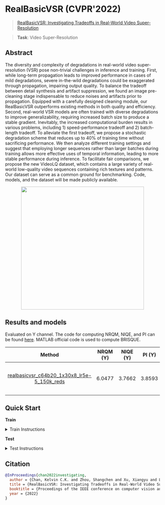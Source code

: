 # RealBasicVSR (CVPR'2022)

> [RealBasicVSR: Investigating Tradeoffs in Real-World Video Super-Resolution](https://arxiv.org/abs/2111.12704)

> **Task**: Video Super-Resolution

<!-- [ALGORITHM] -->

## Abstract

<!-- [ABSTRACT] -->

The diversity and complexity of degradations in real-world video super-resolution (VSR) pose non-trivial challenges in inference and training. First, while long-term propagation leads to improved performance in cases of mild degradations, severe in-the-wild degradations could be exaggerated through propagation, impairing output quality. To balance the tradeoff between detail synthesis and artifact suppression, we found an image pre-cleaning stage indispensable to reduce noises and artifacts prior to propagation. Equipped with a carefully designed cleaning module, our RealBasicVSR outperforms existing methods in both quality and efficiency. Second, real-world VSR models are often trained with diverse degradations to improve generalizability, requiring increased batch size to produce a stable gradient. Inevitably, the increased computational burden results in various problems, including 1) speed-performance tradeoff and 2) batch-length tradeoff. To alleviate the first tradeoff, we propose a stochastic degradation scheme that reduces up to 40% of training time without sacrificing performance. We then analyze different training settings and suggest that employing longer sequences rather than larger batches during training allows more effective uses of temporal information, leading to more stable performance during inference. To facilitate fair comparisons, we propose the new VideoLQ dataset, which contains a large variety of real-world low-quality video sequences containing rich textures and patterns. Our dataset can serve as a common ground for benchmarking. Code, models, and the dataset will be made publicly available.

<!-- [IMAGE] -->

<div align=center >
 <img src="https://user-images.githubusercontent.com/7676947/146704029-58bc4db4-267f-4158-8129-e49ab6652249.png" width="400"/>
</div >

## Results and models

Evaluated on Y channel. The code for computing NRQM, NIQE, and PI can be found [here](https://github.com/roimehrez/PIRM2018). MATLAB official code is used to compute BRISQUE.

|                                 Method                                 | NRQM (Y) | NIQE (Y) | PI (Y) | BRISQUE (Y) |         GPU Info         |                                 Download                                  |
| :--------------------------------------------------------------------: | :------: | :------: | :----: | :---------: | :----------------------: | :-----------------------------------------------------------------------: |
| [realbasicvsr_c64b20_1x30x8_lr5e-5_150k_reds](/configs/real_basicvsr/realbasicvsr_c64b20-1x30x8_8xb1-lr5e-5-150k_reds.py) |  6.0477  |  3.7662  | 3.8593 |   29.030    | 8 (Tesla V100-SXM2-32GB) | [model](https://download.openmmlab.com/mmediting/restorers/real_basicvsr/realbasicvsr_c64b20_1x30x8_lr5e-5_150k_reds_20211104-52f77c2c.pth)/[log](https://download.openmmlab.com/mmediting/restorers/real_basicvsr/realbasicvsr_c64b20_1x30x8_lr5e-5_150k_reds_20211104_183640.log.json) |

## Quick Start

**Train**

<details>
<summary>Train Instructions</summary>

You can use the following commands to train a model with cpu or single/multiple GPUs.

```shell
# cpu train
CUDA_VISIBLE_DEVICES=-1 python tools/train.py configs/real_basicvsr/realbasicvsr_c64b20-1x30x8_8xb1-lr5e-5-150k_reds.py

# single-gpu train
python tools/train.py configs/real_basicvsr/realbasicvsr_c64b20-1x30x8_8xb1-lr5e-5-150k_reds.py

# multi-gpu train
./tools/dist_train.sh configs/real_basicvsr/realbasicvsr_c64b20-1x30x8_8xb1-lr5e-5-150k_reds.py 8
```

For more details, you can refer to **Train a model** part in [train_test.md](/docs/en/user_guides/train_test.md#Train-a-model-in-MMEditing).

</details>

**Test**

<details>
<summary>Test Instructions</summary>

You can use the following commands to test a model with cpu or single/multiple GPUs.

```shell
# cpu test
CUDA_VISIBLE_DEVICES=-1 python tools/test.py configs/real_basicvsr/realbasicvsr_c64b20-1x30x8_8xb1-lr5e-5-150k_reds.py https://download.openmmlab.com/mmediting/restorers/real_basicvsr/realbasicvsr_c64b20_1x30x8_lr5e-5_150k_reds_20211104-52f77c2c.pth

# single-gpu test
python tools/test.py python tools/test.py configs/real_basicvsr/realbasicvsr_c64b20-1x30x8_8xb1-lr5e-5-150k_reds.py https://download.openmmlab.com/mmediting/restorers/real_basicvsr/realbasicvsr_c64b20_1x30x8_lr5e-5_150k_reds_20211104-52f77c2c.pth

# multi-gpu test
./tools/dist_test.sh configs/real_basicvsr/realbasicvsr_c64b20-1x30x8_8xb1-lr5e-5-150k_reds.py https://download.openmmlab.com/mmediting/restorers/real_basicvsr/realbasicvsr_c64b20_1x30x8_lr5e-5_150k_reds_20211104-52f77c2c.pth 8
```

For more details, you can refer to **Test a pre-trained model** part in [train_test.md](/docs/en/user_guides/train_test.md#Test-a-pre-trained-model-in-MMEditing).

</details>

## Citation

```bibtex
@InProceedings{chan2022investigating,
  author = {Chan, Kelvin C.K. and Zhou, Shangchen and Xu, Xiangyu and Loy, Chen Change},
  title = {RealBasicVSR: Investigating Tradeoffs in Real-World Video Super-Resolution},
  booktitle = {Proceedings of the IEEE conference on computer vision and pattern recognition},
  year = {2022}
}
```
